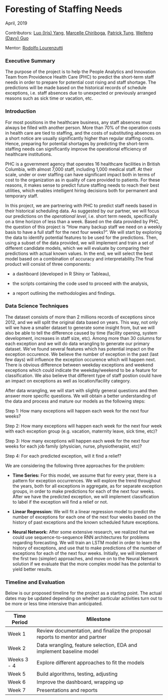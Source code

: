 # Foresting of Staffing Needs


April, 2019                               


Contributors: [Luo (Iris) Yang](https://github.com/lyiris22), [Marcelle Chiriboga](https://github.com/mchiriboga), [Patrick Tung](https://github.com/tungpatrick), [Weifeng (Davy) Guo](https://github.com/DavyGuo)

Mentor: [Rodolfo Lourenzutti](https://github.com/Lourenzutti)


### Executive Summary

The purpose of the project is to help the People Analytics and Innovation Team from Providence Health Care (PHC) to predict the short-term staff needs in order to prepare for potential cost rising and staff shortage. The predictions will be made based on the historical records of schedule exceptions, i.e. staff absences due to unexpected or previously arranged reasons such as sick time or vacation, etc.

### Introduction

For most positions in the healthcare business, any staff absences must always be filled with another person. More than 70% of the operation costs in health care are tied to staffing, and the costs of substituting absences on a short notice are usually significantly higher than regular staffing costs. Hence, preparing for potential shortages by predicting the short-term staffing needs can significantly improve the operational efficiency of healthcare institutions.

PHC is a government agency that operates 16 healthcare facilities in British Columbia, with almost 7,000 staff, including 1,000 medical staff. At their scale, under or over staffing can have significant impact both in terms of cost to the organization as in quality of care provided to patients. For these reasons, it makes sense to predict future staffing needs to reach their best utilities, which enables intelligent hiring decisions both for permanent and temporary staff.

In this project, we are partnering with PHC to predict staff needs based in their historical scheduling data. As suggested by our partner, we will focus our predictions on the *operational level*, i.e. short term needs, specifically on a time horizon of less than a week. Based on the data provided by PHC, the question of this project  is “How many backup staff we need on a weekly basis to have a full staff for the next four weeks?”. We will start by exploring the data to identify potential features to be used for the predictions. Then, using a subset of the data provided, we will implement and train a set of different candidate models, which we will evaluate by comparing their predictions with actual known values. In the end, we will select the best model based on a combination of accuracy and interpretability.The final product will consist of three components:

- a dashboard (developed in R Shiny or Tableau),

- the scripts containing the code used to proceed with the analysis,

- a report outlining the methodologies and findings.

### Data Science Techniques

The dataset consists of more than 2 millions records of exceptions since 2012, and we will split the original data based on years. This way, not only will we have a smaller dataset to generate some insight from, but we will also be able to tell the difference caused by time (facility opening, system development, increases in staff size, etc). Among more than 30 columns for each exception and we will do data wrangling to generate our primary dataset. We've found several features which has potential impact on the exception occurence. We believe the number of exception in the past (last few days) will influence the exception occurence which will happen next. There is obvious difference between weekday exceptions and weekend exceptions which could indicate the weekday/weekend to be a feature for classification. We also believe that different type of staff postion could have an impact on exceptions as well as location/facility category.

After data wrangling, we will start with slightly general questions and then answer more specific questions. We will obtain a better understanding of the data and process and mature our models as the following steps:

Step 1: How many exceptions will happen each week for the next four weeks?

Step 2: How many exceptions will happen each week for the next four week with each exception group (e.g. vacation, maternity leave, sick time, etc)?

Step 3: How many exceptions will happen each week for the next four weeks for each job family (physician, nurse, physiotherapist, etc)?

Step 4: For each predicted exception, will it find a relief?

We are considering the following three approaches for the problem:

- **Time Series:** For this model, we assume that for every year, there is a pattern for exception occurrences. We will explore the trend throughout the years, both for all exceptions in aggregate, as for separate exception groups, in order to make predictions for each of the next four weeks. After we have the predicted exception, we will implement classification to label if the exception will find a relief or not.

- **Linear Regression:** We will fit a linear regression model to predict the number of exceptions for each one of the next four weeks based on the history of past exceptions and the known scheduled future exceptions.

- **Neural Network:** After some extensive research, we realized that we could use sequence-to-sequence RNN architectures for problems regarding forecasting. We will train an LSTM model in order to learn the history of exceptions, and use that to make predictions of the number of exceptions for each of the next four weeks. Initially, we will implement the first two (simpler) approaches, and move on to the Neural Network solution if we evaluate that the more complex model has the potential to yield better results.


### Timeline and Evaluation

Below is our proposed timeline for the project as a starting point. The actual dates may be updated depending on whether particular activities turn out to be more or less time intensive than anticipated.

| Time Period | Milestone |
|-----------------|-------------------------------------------------------------------------------|
| Week 1 | Review documentation, and finalize the proposal reports to mentor and partner |
| Week 2 | Data wrangling, feature selection, EDA and implement baseline model |
| Weeks 3 - 4 | Explore different approaches to fit the models |
| Week 5 | Build algorithms, testing, adjusting |
| Week 6 | Improve the dashboard, wrapping up |
| Week 7 | Presentations and reports |
